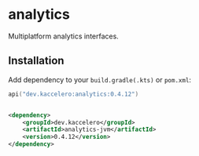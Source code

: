# analytics

Multiplatform analytics interfaces.

## Installation

Add dependency to your `build.gradle(.kts)` or `pom.xml`:

```kotlin
api("dev.kaccelero:analytics:0.4.12")
```

```xml

<dependency>
    <groupId>dev.kaccelero</groupId>
    <artifactId>analytics-jvm</artifactId>
    <version>0.4.12</version>
</dependency>
```

